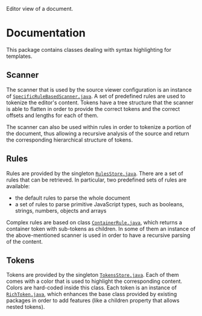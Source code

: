 Editor view of a document.

# Documentation

This package contains classes dealing with syntax highlighting for templates.


## Scanner

The scanner that is used by the source viewer configuration is an instance of [`SpecificRuleBasedScanner.java`](./SpecificRuleBasedScanner.java). A set of predefined rules are used to tokenize the editor's content.
Tokens have a tree structure that the scanner is able to flatten in order to provide the correct tokens and the correct offsets and lengths for each of them.

The scanner can also be used within rules in order to tokenize a portion of the document, thus allowing a recursive analysis of the source and return the corresponding hierarchical structure of tokens.


## Rules

Rules are provided by the singleton [`RulesStore.java`](./RulesStore.java). There are a set of rules that can be retrieved. In particular, two predefined sets of rules are available:

* the default rules to parse the whole document
* a set of rules to parse primitive JavaScript types, such as booleans, strings, numbers, objects and arrays

Complex rules are based on class  [`ContainerRule.java`](./ContainerRule.java), which returns a container token with sub-tokens as children. In some of them an instance of the above-mentioned scanner is used in order to have a recursive parsing of the content.


## Tokens

Tokens are provided by the singleton [`TokensStore.java`](./TokensStore.java). Each of them comes with a color that is used to highlight the corresponding content. Colors are hard-coded inside this class.
Each token is an instance of [`RichToken.java`](./RichToken.java), which enhances the base class provided by existing packages in order to add features (like a children property that allows nested tokens).


